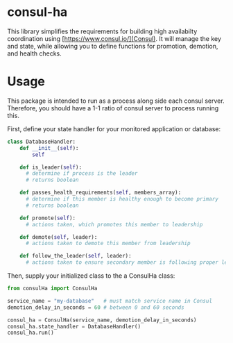 # consul-ha

This library simplifies the requirements for building high availabilty
coordination using [https://www.consul.io/](Consul).  It will manage the
key and state, while allowing you to define functions for promotion,
demotion, and health checks.

# Usage

This package is intended to run as a process along side each consul
server.  Therefore, you should have a 1-1 ratio of consul server to
process running this.

First, define your state handler for your monitored application or
database:

```python
class DatabaseHandler:
    def __init__(self):
        self

    def is_leader(self):
      # determine if process is the leader
      # returns boolean

    def passes_health_requirements(self, members_array):
      # determine if this member is healthy enough to become primary 
      # returns boolean

    def promote(self):
      # actions taken, which promotes this member to leadership

    def demote(self, leader):
      # actions taken to demote this member from leadership

    def follow_the_leader(self, leader):
      # actions taken to ensure secondary member is following proper leader
```

Then, supply your initialized class to the a ConsulHa class:

```python
from consulHa import ConsulHa

service_name = "my-database"   # must match service name in Consul
demotion_delay_in_seconds = 60 # between 0 and 60 seconds

consul_ha = ConsulHa(service_name, demotion_delay_in_seconds)
consul_ha.state_handler = DatabaseHandler()
consul_ha.run()
```
